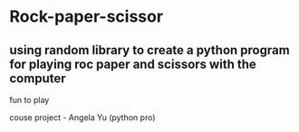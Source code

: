 # Rock-paper-scissor
## using random library to create a python program for playing roc paper and scissors with the computer
  fun to play
  
  couse project - Angela Yu (python pro)
